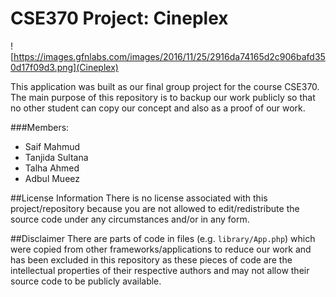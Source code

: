 CSE370 Project: Cineplex
========================

![https://images.gfnlabs.com/images/2016/11/25/2916da74165d2c906bafd350d17f09d3.png](Cineplex)

This application was built as our final group project for the course CSE370.
The main purpose of this repository is to backup our work publicly so that no other student can copy our concept and also as a proof of our work.

###Members:
* Saif Mahmud
* Tanjida Sultana
* Talha Ahmed
* Adbul Mueez

##License Information
There is no license associated with this project/repository because you are not allowed to edit/redistribute the source code under any circumstances and/or in any form.

##Disclaimer
There are parts of code in files (e.g. `library/App.php`) which were copied from other frameworks/applications to reduce our work and has been excluded in this repository as these pieces of code are the intellectual properties of their respective authors and may not allow their source code to be publicly available.
